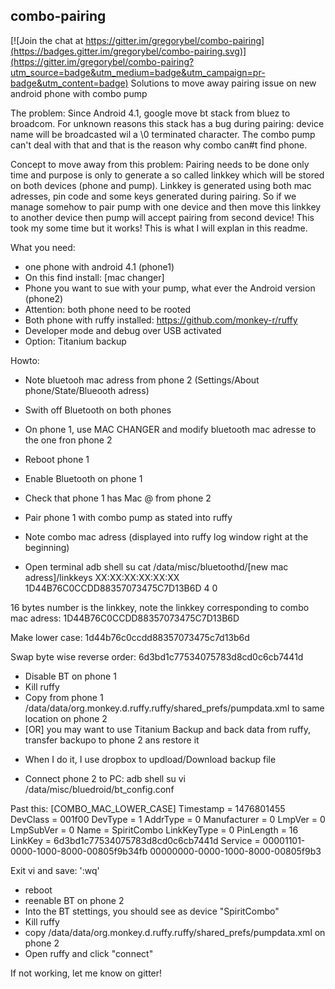 ## combo-pairing

[![Join the chat at https://gitter.im/gregorybel/combo-pairing](https://badges.gitter.im/gregorybel/combo-pairing.svg)](https://gitter.im/gregorybel/combo-pairing?utm_source=badge&utm_medium=badge&utm_campaign=pr-badge&utm_content=badge)
Solutions to move away pairing issue on new android phone with combo pump

The problem:
Since Android 4.1, google move bt stack from bluez to broadcom. For unknown reasons this stack has a bug during pairing: device name will be broadcasted wil a \0 terminated character. The combo pump can't deal with that and that is the reason why combo can#t find phone.

Concept to move away from this problem:
Pairing needs to be done only time and purpose is only to generate a so called linkkey which will be stored on both devices (phone and pump). Linkkey is generated using both mac adresses, pin code and some keys generated during pairing. So if we manage somehow to pair pump with one device and then move this linkkey to another device then pump will accept pairing from second device! This took my some time but it works! This is what I will explan in this readme.

What you need:
- one phone with android 4.1 (phone1)
- On this find install: [mac changer]
- Phone you want to sue with your pump, what ever the Android version (phone2)
- Attention: both phone need to be rooted
- Both phone with ruffy installed: https://github.com/monkey-r/ruffy
- Developer mode and debug over USB activated
- Option: Titanium backup


Howto:
- Note bluetooh mac adress from phone 2 (Settings/About phone/State/Blueooth adress)
- Swith off Bluetooth on both phones
- On phone 1, use MAC CHANGER and modify bluetooth mac adresse to the one fron phone 2
- Reboot phone 1

- Enable Bluetooth on phone 1
- Check that phone 1 has Mac @ from phone 2
- Pair phone 1 with combo pump as stated into ruffy
- Note combo mac adress (displayed into ruffy log window right at the beginning)
- Open terminal
adb shell
su
cat /data/misc/bluetoothd/[new mac adress]/linkkeys
XX:XX:XX:XX:XX:XX 1D44B76C0CCDD88357073475C7D13B6D 4 0

16 bytes number is the linkkey, note the linkkey corresponding to combo mac adress:
1D44B76C0CCDD88357073475C7D13B6D

Make lower case:
1d44b76c0ccdd88357073475c7d13b6d

Swap byte wise reverse order:
6d3bd1c77534075783d8cd0c6cb7441d

- Disable BT on phone 1
- Kill ruffy
- Copy from phone 1 /data/data/org.monkey.d.ruffy.ruffy/shared_prefs/pumpdata.xml to same location on phone 2
- [OR] you may want to use Titanium Backup and back data from ruffy, transfer backupo to phone 2 ans restore it
* When I do it, I use dropbox to updload/Download backup file

- Connect phone 2 to PC:
adb shell
su
vi /data/misc/bluedroid/bt_config.conf

Past this:
[COMBO_MAC_LOWER_CASE]
Timestamp = 1476801455
DevClass = 001f00
DevType = 1
AddrType = 0
Manufacturer = 0
LmpVer = 0
LmpSubVer = 0
Name = SpiritCombo
LinkKeyType = 0
PinLength = 16
LinkKey = 6d3bd1c77534075783d8cd0c6cb7441d
Service = 00001101-0000-1000-8000-00805f9b34fb 00000000-0000-1000-8000-00805f9b3

Exit vi and save: ':wq'

- reboot
- reenable BT on phone 2
- Into the BT stettings, you should see as device "SpiritCombo"
- Kill ruffy
- copy /data/data/org.monkey.d.ruffy.ruffy/shared_prefs/pumpdata.xml on phone 2 
- Open ruffy and click "connect"

If not working, let me know on gitter!
















